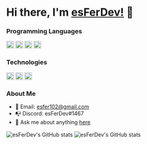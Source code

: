 # Hi there, I'm [esFerDev!](https://www.github.com/esFer102/) 👋

### Programming Languages

<code><img height="20" src="https://img.shields.io/badge/-Lua-000?&logo=lua&logoColor=2C2D72"></code>
<code><img height="20" src="https://img.shields.io/badge/-HTML-000?&logo=html5"></code>
<code><img height="20" src="https://img.shields.io/badge/-JavaScript-000?&logo=JavaScript&logoColor=ddc508"></code>
<code><img height="20" src="https://img.shields.io/badge/-CSS-000?&logo=css3&logoColor=007ACC"></code>

### Technologies

<code><img height="20" src="https://img.shields.io/badge/-Windows-000?&logo=windows&logoColor=0052CC"></code>
<code><img height="20" src="https://img.shields.io/badge/-Linux-000?&logo=Linux&logoColor=FCC624"></code>
<code><img height="20" src="https://img.shields.io/badge/-Node.js-000?&logo=node.js"></code>

<!--### Proyectos

<code><a href="https://www.discord.io/westernproject"><img height="20" src="https://img.shields.io/badge/-❤%EF%B8%8F%20Project America-000?" /></a></code -->

### About Me

<!-- - ❤️ Working on [Western Project](https://www.discord.io/westernproject) -->
- 🤩 Email: esfer102@gmail.com
- 📭 Discord: esFerDev#1467
- 💬 Ask me about anything [here](https://github.com/esfer102/esfer102/issues)

<img align="center" src="https://github-readme-stats.vercel.app/api?username=esfer102&show_icons=true&theme=radical" alt="esFerDev's GitHub stats" />
<img align="center" src="https://github-readme-stats.vercel.app/api/top-langs/?username=esfer102&langs_count=8&theme=radical" alt="esFerDev's GitHub stats" />
